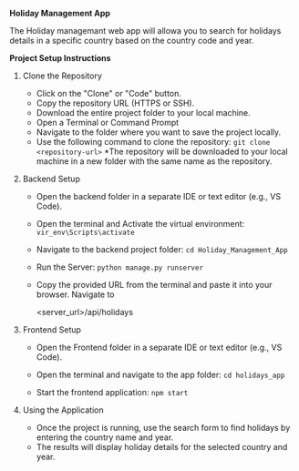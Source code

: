 **Holiday Management App**

The Holiday managemant web app will allowa you to search for holidays details in a specific country based on the country code and year.

**Project Setup Instructions**
1. Clone the Repository
   * Click on the "Clone" or "Code" button.
   * Copy the repository URL (HTTPS or SSH).
   * Download the entire project folder to your local machine.
   * Open a Terminal or Command Prompt
   * Navigate to the folder where you want to save the project locally.
   * Use the following command to clone the repository:
              `git clone <repository-url>`
   *The repository will be downloaded to your local machine in a new folder with the same name as the repository.

3. Backend Setup
   * Open the backend folder in a separate IDE or text editor (e.g., VS Code).
   * Open the terminal and Activate the virtual environment:
           `vir_env\Scripts\activate`
     
   * Navigate to the backend project folder:
            `cd Holiday_Management_App`
     
   * Run the Server:
             `python manage.py runserver`
     
   * Copy the provided URL from the terminal and paste it into your browser. Navigate to

     <server_url>/api/holidays
4. Frontend Setup
   * Open the Frontend folder in a separate IDE or text editor (e.g., VS Code).
   * Open the terminal and navigate to the app folder:
               `cd holidays_app`
     
   * Start the frontend application:
        `npm start`
     
5. Using the Application
   * Once the project is running, use the search form to find holidays by entering the country name and year.
   * The results will display holiday details for the selected country and year.
     




    
